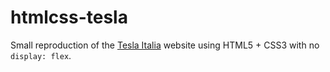 # htmlcss-tesla

Small reproduction of the [Tesla Italia](https://www.tesla.com/it_it) website using HTML5 + CSS3 with no `display: flex`.
